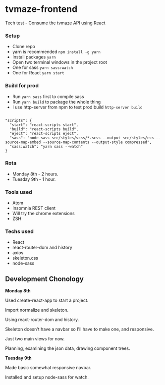 # tvmaze-frontend
Tech test - Consume the tvmaze API using React

### Setup
- Clone repo
- yarn is recommended  ```npm install -g yarn```
- Install packages ```yarn```
- Open two terminal windows in the project root
- One for sass ```yarn sass:watch```
- One for React ```yarn start```

### Build for prod
- Run ```yarn sass``` first to compile sass
- Run ```yarn build``` to package the whole thing
- I use http-server from npm to test prod build ```http-server build```

```

"scripts": {
  "start": "react-scripts start",
  "build": "react-scripts build",
  "eject": "react-scripts eject",
  "sass": "node-sass src/styles/scss/*.scss --output src/styles/css --source-map-embed --source-map-contents --output-style compressed",
  "sass:watch": "yarn sass --watch"
}

```

### Rota
- Monday 8th - 2 hours.
- Tuesday 9th - 1 hour.

### Tools used
- Atom
- Insomnia REST client
- Will try the chrome extensions
- ZSH

### Techs used
- React
- react-router-dom and history
- axios
- skeleton.css
- node-sass

## Development Chonology

**Monday 8th**

Used create-react-app to start a project.

Import normalize and skeleton.

Using react-router-dom and history.

Skeleton doesn't have a navbar so I'll have to make one, and responsive.

Just two main views for now.

Planning, examining the json data, drawing component trees.

**Tuesday 9th**

Made basic somewhat responsive navbar.

Installed and setup node-sass for watch.

